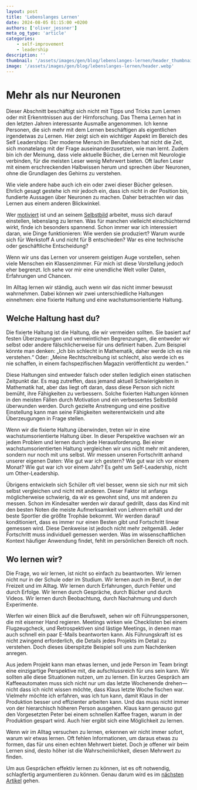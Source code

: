 ```yaml
---
layout: post
title: 'Lebenslanges Lernen'
date: 2024-08-05 01:15:00 +0200
authors: ['oliver_jessner']
meta_og_type: 'article'
categories:
    - self-improvement
    - leadership
description: ''
thumbnail: '/assets/images/gen/blog/lebenslanges-lernen/header_thumbnail.webp'
image: '/assets/images/gen/blog/lebenslanges-lernen/header.webp'
---
```


# Mehr als nur Neuronen

Dieser Abschnitt beschäftigt sich nicht mit Tipps und Tricks zum Lernen oder mit Erkenntnissen aus der Hirnforschung. Das Thema Lernen hat in den letzten Jahren interessante Ausmaße angenommen. Ich kenne Personen, die sich mehr mit dem Lernen beschäftigen als eigentlichen irgendetwas zu Lernen. Hier zeigt sich ein wichtiger Aspekt im Bereich des Self Leaderships: Der moderne Mensch im Berufsleben hat nicht die Zeit, sich monatelang mit der Frage auseinanderzusetzen, wie man lernt. Zudem bin ich der Meinung, dass viele aktuelle Bücher, die Lernen mit Neurologie verbinden, für die meisten Leser wenig Mehrwert bieten. Oft laufen Leser mit einem erschreckenden Halbwissen herum und sprechen über Neuronen, ohne die Grundlagen des Gehirns zu verstehen.

Wie viele andere habe auch ich ein oder zwei dieser Bücher gelesen. Ehrlich gesagt gestehe ich mir jedoch ein, dass ich nicht in der Position bin, fundierte Aussagen über Neuronen zu machen. Daher betrachten wir das Lernen aus einem anderen Blickwinkel.

Wer [motiviert](/blog/2024-08-05-motivation/) ist und an seinem [Selbstbild](/blog/2024-08-05-dynamisches-selbstbild/) arbeitet, muss sich darauf einstellen, lebenslang zu lernen. Was für manchen vielleicht einschüchternd wirkt, finde ich besonders spannend. Schon immer war ich interessiert daran, wie Dinge funktionieren: Wie werden sie produziert? Warum wurde sich für Werkstoff A und nicht für B entschieden? War es eine technische oder geschäftliche Entscheidung?

Wenn wir uns das Lernen vor unserem geistigen Auge vorstellen, sehen viele Menschen ein Klassenzimmer. Für mich ist diese Vorstellung jedoch eher begrenzt. Ich sehe vor mir eine unendliche Welt voller Daten, Erfahrungen und Chancen.

Im Alltag lernen wir ständig, auch wenn wir das nicht immer bewusst wahrnehmen. Dabei können wir zwei unterschiedliche Haltungen einnehmen: eine fixierte Haltung und eine wachstumsorientierte Haltung.

## Welche Haltung hast du?

Die fixierte Haltung ist die Haltung, die wir vermeiden sollten. Sie basiert auf festen Überzeugungen und vermeintlichen Begrenzungen, die entweder wir selbst oder andere fälschlicherweise für uns definiert haben. Zum Beispiel könnte man denken: „Ich bin schlecht in Mathematik, daher werde ich es nie verstehen.“ Oder: „Meine Rechtschreibung ist schlecht, also werde ich es nie schaffen, in einem fachspezifischen Magazin veröffentlicht zu werden.“

Diese Haltungen sind entweder falsch oder stellen lediglich einen statischen Zeitpunkt dar. Es mag zutreffen, dass jemand aktuell Schwierigkeiten in Mathematik hat, aber das liegt oft daran, dass diese Person sich nicht bemüht, ihre Fähigkeiten zu verbessern. Solche fixierten Haltungen können in den meisten Fällen durch Motivation und ein verbessertes Selbstbild überwunden werden. Durch gezielte Anstrengung und eine positive Einstellung kann man seine Fähigkeiten weiterentwickeln und alte Überzeugungen in Frage stellen.

Wenn wir die fixierte Haltung überwinden, treten wir in eine wachstumsorientierte Haltung über. In dieser Perspektive wachsen wir an jedem Problem und lernen durch jede Herausforderung. Bei einer wachstumsorientierten Haltung vergleichen wir uns nicht mehr mit anderen, sondern nur noch mit uns selbst. Wir messen unseren Fortschritt anhand unserer eigenen Daten: Wie gut war ich gestern? Wie gut war ich vor einem Monat? Wie gut war ich vor einem Jahr? Es geht um Self-Leadership, nicht um Other-Leadership.

Übrigens entwickeln sich Schüler oft viel besser, wenn sie sich nur mit sich selbst vergleichen und nicht mit anderen. Dieser Faktor ist anfangs möglicherweise schwierig, da wir es gewohnt sind, uns mit anderen zu messen. Schon im Kindesalter werden wir darauf gedrillt, dass das Kind mit den besten Noten die meiste Aufmerksamkeit von Lehrern erhält und der beste Sportler die größte Trophäe bekommt. Wir werden darauf konditioniert, dass es immer nur einen Besten gibt und Fortschritt linear gemessen wird. Diese Denkweise ist jedoch nicht mehr zeitgemäß. Jeder Fortschritt muss individuell gemessen werden. Was im wissenschaftlichen Kontext häufiger Anwendung findet, fehlt im persönlichen Bereich oft noch.

## Wo lernen wir?

Die Frage, wo wir lernen, ist nicht so einfach zu beantworten. Wir lernen nicht nur in der Schule oder im Studium. Wir lernen auch im Beruf, in der Freizeit und im Alltag. Wir lernen durch Erfahrungen, durch Fehler und durch Erfolge. Wir lernen durch Gespräche, durch Bücher und durch Videos. Wir lernen durch Beobachtung, durch Nachahmung und durch Experimente.

Werfen wir einen Blick auf die Berufswelt, sehen wir oft Führungspersonen, die mit eiserner Hand regieren. Meetings wirken wie Checklisten bei einem Flugzeugcheck, und Retrospektiven sind lästige Meetings, in denen man auch schnell ein paar E-Mails beantworten kann. Als Führungskraft ist es nicht zwingend erforderlich, die Details jedes Projekts im Detail zu verstehen. Doch dieses überspitzte Beispiel soll uns zum Nachdenken anregen.

Aus jedem Projekt kann man etwas lernen, und jede Person im Team bringt eine einzigartige Perspektive mit, die aufschlussreich für uns sein kann. Wir sollten alle diese Situationen nutzen, um zu lernen. Ein kurzes Gespräch am Kaffeeautomaten muss sich nicht nur um das letzte Wochenende drehen—nicht dass ich nicht wissen möchte, dass Klaus letzte Woche fischen war. Vielmehr möchte ich erfahren, was ich tun kann, damit Klaus in der Produktion besser und effizienter arbeiten kann. Und das muss nicht immer von der hierarchisch höheren Person ausgehen. Klaus kann genauso gut den Vorgesetzten Peter bei einem schnellen Kaffee fragen, warum in der Produktion gespart wird. Auch hier ergibt sich eine Möglichkeit zu lernen.

Wenn wir im Alltag versuchen zu lernen, erkennen wir nicht immer sofort, warum wir etwas lernen. Oft fehlen Informationen, um daraus etwas zu formen, das für uns einen echten Mehrwert bietet. Doch je offener wir beim Lernen sind, desto höher ist die Wahrscheinlichkeit, diesen Mehrwert zu finden.

Um aus Gesprächen effektiv lernen zu können, ist es oft notwendig, schlagfertig argumentieren zu können. Genau darum wird es im [nächsten Artikel]() gehen.
